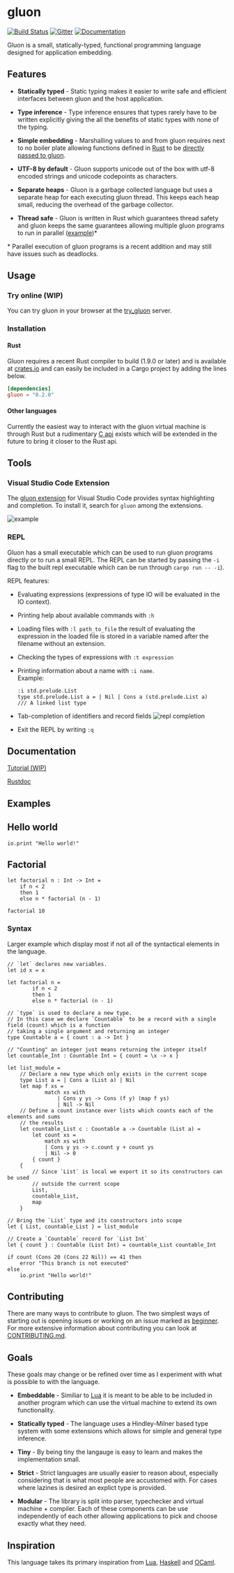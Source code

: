 # gluon

[![Build Status](https://travis-ci.org/gluon-lang/gluon.svg?branch=master)](https://travis-ci.org/gluon-lang/gluon) [![Gitter](https://badges.gitter.im/gluon-lang/gluon.svg)](https://gitter.im/gluon-lang/gluon?utm_source=badge&utm_medium=badge&utm_campaign=pr-badge) [![Documentation](https://docs.rs/gluon/badge.svg)](https://docs.rs/crate/gluon)

Gluon is a small, statically-typed, functional programming language designed for application embedding.

## Features

* **Statically typed** - Static typing makes it easier to write safe and efficient interfaces between gluon and the host application.

* **Type inference** - Type inference ensures that types rarely have to be written explicitly giving the all the benefits of static types with none of the typing.

* **Simple embedding** - Marshalling values to and from gluon requires next to no boiler plate allowing functions defined in [Rust][] to be [directly passed to gluon][easy_embed].

* **UTF-8 by default** - Gluon supports unicode out of the box with utf-8 encoded strings and unicode codepoints as characters.

* **Separate heaps** - Gluon is a garbage collected language but uses a separate heap for each executing gluon thread. This keeps each heap small, reducing the overhead of the garbage collector.

* **Thread safe** - Gluon is written in Rust which guarantees thread safety and gluon keeps the same guarantees allowing multiple gluon programs to run in parallel ([example][parallel])\*

[easy_embed]:https://github.com/gluon-lang/gluon/blob/master/TUTORIAL.md#embedding-api
[parallel]:https://github.com/gluon-lang/gluon/blob/master/tests/parallel.rs

\* Parallel execution of gluon programs is a recent addition and may still have issues such as deadlocks.

## Usage

### Try online (WIP)

You can try gluon in your browser at the [try_gluon](http://ec2-52-29-1-213.eu-central-1.compute.amazonaws.com/) server.

### Installation

#### Rust

Gluon requires a recent Rust compiler to build (1.9.0 or later) and is available at [crates.io](https://crates.io/crates/gluon) and can easily be included in a Cargo project by adding the lines below.

```toml
[dependencies]
gluon = "0.2.0"
```

#### Other languages
Currently the easiest way to interact with the gluon virtual machine is through Rust but a rudimentary [C api][] exists which will be extended in the future to bring it closer to the Rust api.

[C api]: https://github.com/gluon-lang/gluon/blob/master/c-api/src/lib.rs

## Tools

### Visual Studio Code Extension

The [gluon extension][] for Visual Studio Code provides syntax highlighting and completion. To install it, search for `gluon` among the extensions.

![example](http://i.imgur.com/44bH0ww.gif)

[gluon extension]:https://marketplace.visualstudio.com/items?itemName=Marwes.gluon

### REPL

Gluon has a small executable which can be used to run gluon programs directly or to run a small REPL. The REPL can be started by passing the `-i` flag to the built repl executable which can be run through `cargo run -- -i`).

REPL features:
* Evaluating expressions (expressions of type IO will be evaluated in the IO context).
* Printing help about available commands with `:h`
* Loading files with `:l path_to_file` the result of evaluating the expression in the loaded file is stored in a variable named after the filename without an extension.
* Checking the types of expressions with `:t expression`
*   Printing information about a name with `:i name`.<br>
    Example:

        :i std.prelude.List
        type std.prelude.List a = | Nil | Cons a (std.prelude.List a)
        /// A linked list type

* Tab-completion of identifiers and record fields
    ![repl completion](http://i.imgur.com/IXLQFtV.gif)
* Exit the REPL by writing `:q`

## Documentation

[Tutorial (WIP)](https://github.com/gluon-lang/gluon/blob/master/TUTORIAL.md)

[Rustdoc](https://gluon-lang.github.io/gluon/gluon/index.html)

## Examples

## Hello world

```f#,rust
io.print "Hello world!"
```

## Factorial

```f#,rust
let factorial n : Int -> Int =
    if n < 2
    then 1
    else n * factorial (n - 1)

factorial 10
```

### Syntax

Larger example which display most if not all of the syntactical elements in the language.

```f#,rust
// `let` declares new variables.
let id x = x

let factorial n =
        if n < 2
        then 1
        else n * factorial (n - 1)

// `type` is used to declare a new type.
// In this case we declare `Countable` to be a record with a single field (count) which is a function
// taking a single argument and returning an integer
type Countable a = { count : a -> Int }

// "Counting" an integer just means returning the integer itself
let countable_Int : Countable Int = { count = \x -> x }

let list_module =
    // Declare a new type which only exists in the current scope
    type List a = | Cons a (List a) | Nil
    let map f xs =
            match xs with
                | Cons y ys -> Cons (f y) (map f ys)
                | Nil -> Nil
    // Define a count instance over lists which counts each of the elements and sums
    // the results
    let countable_List c : Countable a -> Countable (List a) =
        let count xs =
            match xs with
            | Cons y ys -> c.count y + count ys
            | Nil -> 0
        { count }
    {
        // Since `List` is local we export it so its constructors can be used
        // outside the current scope
        List,
        countable_List,
        map
    }

// Bring the `List` type and its constructors into scope
let { List, countable_List } = list_module

// Create a `Countable` record for `List Int`
let { count } : Countable (List Int) = countable_List countable_Int

if count (Cons 20 (Cons 22 Nil)) == 41 then
    error "This branch is not executed"
else
    io.print "Hello world!"
```

## Contributing

There are many ways to contribute to gluon. The two simplest ways of starting out is opening issues or working on an issue marked as [beginner][]. For more extensive information about contributing you can look at [CONTRIBUTING.md][].

[beginner]:https://github.com/gluon-lang/gluon/labels/Beginner
[CONTRIBUTING.md]:https://github.com/gluon-lang/gluon/blob/master/CONTRIBUTING.md

## Goals
These goals may change or be refined over time as I experiment with what is possible to with the language.

* **Embeddable** - Similiar to [Lua][Lua] it is meant to be able to be included in another program which can use the virtual machine to extend its own functionality.

* **Statically typed** - The language uses a Hindley-Milner based type system with some extensions which allows for simple and general type inference.

* **Tiny** - By being tiny the langauge is easy to learn and makes the implementation small.

* **Strict** - Strict languages are usually easier to reason about, especially considering that is what most people are accustomed with. For cases where lazines is desired an explict type is provided.

* **Modular** - The library is split into parser, typechecker and virtual machine + compiler. Each of these components can be use independently of each other allowing applications to pick and choose exactly what they need.

[prelude]:https://github.com/gluon-lang/gluon/blob/master/std/prelude.glu

## Inspiration

This language takes its primary inspiration from [Lua][Lua], [Haskell][Haskell] and [OCaml][OCaml].

[Lua]: http://www.lua.org
[Haskell]: http://www.haskell.org
[OCaml]: http://www.ocaml.org
[Rust]: http://www.rust-lang.org
